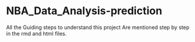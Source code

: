 # NBA_Data_Analysis-prediction

All the Guiding steps to understand this project Are mentioned step by step in the rmd and html files.
